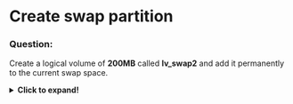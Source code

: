 # Create swap partition

### Question:
Create a logical volume of **200MB** called **lv_swap2** and add it permanently to the current swap space.

<details>
  <summary><b>Click to expand!</b></summary>

### Answer:

* Before any kind of operations on ***LVM*** it is good to know what we actually have in the system. The proper command to list all
devices we can use is in order **pvs**, **vgs** and **lvs**. It shows all physical storages and devices, volume groups and logical volumes.


* First we create a logical volume that is mentioned in the question and we create swap on it:

```
lvcreate –size 200M –name lv_swap2 /dev/vg
mkswap /dev/vg/lv_swap2
swapon /dev/vg/lv_swap2  
```

* To make swap changes permanent as usual ***/etc/fstab*** must be edited:

```
vi /etc/fstab
/dev/vg/lv_swap2 swap swap defaults 0 0
```

* It is good to check if everything works - the best way is to reboot the system (if possible) and after that issuing:


```
swapon -s
free -k
```

which will show swap/memory statistics.


### Additional comment:

Both commands **mkswap** and **swapon** have parameters like **-L** and **-U** so it is possible to give these commands not only the
path (to the file or partition) but label or UUID.
  
</details>
